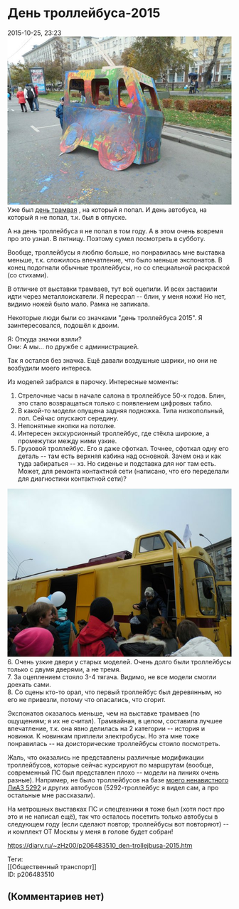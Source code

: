 День троллейбуса-2015
=====================

  
2015-10-25, 23:23  
   [![](pics/fU0cJO6l.jpg)](http://i.imgur.com/fU0cJO6.jpg)     
 Уже был  [день трамвая](Аннушка%20разлила%20своё%20масло)  , на который я попал. И день автобуса, на который я не попал, т.к. был в отпуске.   
   
 А на день троллейбуса я не попал в том году. А в этом очень вовремя про это узнал. В пятницу. Поэтому сумел посмотреть в субботу.   
   
 Вообще, троллейбусы я люблю больше, но понравилась мне выставка меньше, т.к. сложилось впечатление, что было меньше экспонатов. В конец подогнали обычные троллейбусы, но со специальной раскраской (со стихами).   
   
 В отличие от выставки трамваев, тут всё оцепили. И всех заставили идти через металлоискатели. Я пересрал -- блин, у меня ножи! Но нет, видимо ножей было мало. Рамка не запикала.   
   
 Некоторые люди были со значками "день троллейбуса 2015". Я заинтересовался, подошёл к двоим.   
   
 Я: Откуда значки взяли?   
 Они: А мы... по дружбе с администрацией.   
   
 Так я остался без значка. Ещё давали воздушные шарики, но они не возбудили моего интереса.   
   
 Из моделей забрался в парочку. Интересные моменты:   
 1. Стрелочные часы в начале салона в троллейбусе 50-х годов. Блин, это стало возвращаться только с появлением цифровых табло.   
 2. В какой-то модели опущена задняя подножка. Типа низкопольный, лол. Сейчас опускают середину.   
 3. Непонятные кнопки на потолке.   
 4. Интересен экскурсионный троллейбус, где стёкла широкие, а промежутки между ними узкие.   
 5. Грузовой троллейбус. Его я даже сфоткал. Точнее, сфоткал одну его деталь -- там есть верхняя кабина над основной. Зачем она и как туда забираться -- хз. Но сиденье и подставка для ног там есть. Может, для ремонта контактной сети (написано, что его переделали для диагностики контактной сети)?   
   
   [![](pics/YAPNOY8l.jpg)](http://i.imgur.com/YAPNOY8.jpg)     
 6. Очень узкие двери у старых моделей. Очень долго были троллейбусы только с двумя дверями, а не тремя.   
 7. За оцеплением стояло 3-4 тягача. Видимо, не все модели смогли доехать сами.   
 8. Со сцены кто-то орал, что первый троллейбус был деревянным, но его не привезли, потому что опасались, что сгорит.   
   
 Экспонатов оказалось меньше, чем на выставке трамваев (по ощущениям; я их не считал). Трамвайная, в целом, составила лучшее впечатление, т.к. она явно делилась на 2 категории -- история и новинки. К новинкам приплели электробусы. Но эта мне тоже понравилась -- на доисторические троллейбусы стоило посмотреть.   
   
 Жаль, что оказались не представлены различные модификации троллейбусов, которые сейчас курсируют по маршрутам (вообще, современный ПС был представлен плохо -- модели на линиях очень разные). Например, не было троллейбусов на базе  [моего ненавистного ЛиАЗ 5292](Untitled%20[165])  и других автобусов (5292-троллейбус я видел сам, а про остальные мне рассказали).   
   
 На метрошных выставках ПС и спецтехники я тоже был (хотя пост про это и не написал ещё), так что осталось посетить только автобусы в следующем году (если сделают повтор; троллейбусы вот повторяют) -- и комплект ОТ Москвы у меня в голове будет собран!   
  
<https://diary.ru/~zHz00/p206483510_den-trollejbusa-2015.htm>  
  
Теги:  
[[Общественный транспорт]]  
ID: p206483510  


(Комментариев нет)
------------------